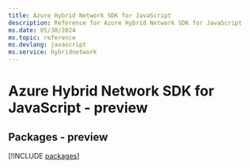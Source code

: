 ```yaml
---
title: Azure Hybrid Network SDK for JavaScript
description: Reference for Azure Hybrid Network SDK for JavaScript
ms.date: 05/30/2024
ms.topic: reference
ms.devlang: javascript
ms.service: hybridnetwork
---
```

# Azure Hybrid Network SDK for JavaScript - preview
## Packages - preview
[!INCLUDE [packages](hybrid-network-index.md)]